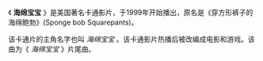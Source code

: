

《 **海绵宝宝** 》是美国著名卡通影片，于1999年开始播出，原名是《穿方形裤子的海绵鲍勃》(Sponge bob Squarepants)。

该卡通片的主角名字也叫 _海绵宝宝_ 。该卡通影片热播后被改编成电影和游戏。该曲为《 _海绵宝宝_ 》片尾曲。

